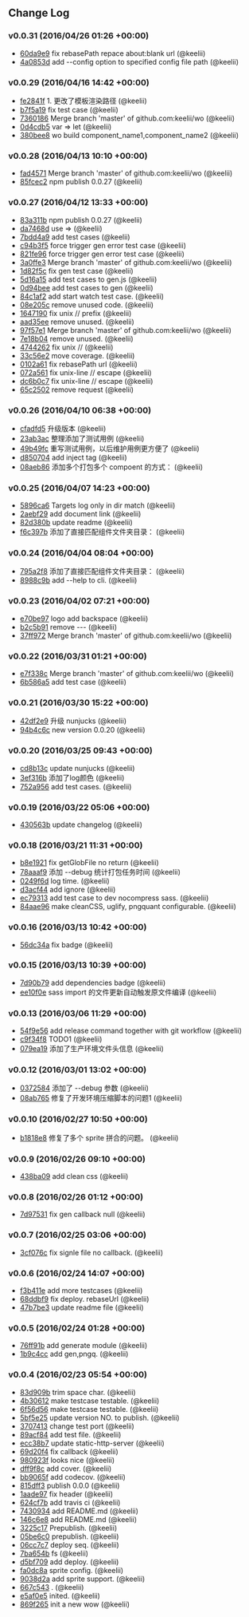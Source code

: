 ## Change Log

### v0.0.31 (2016/04/26 01:26 +00:00)
- [60da9e9](https://github.com/keelii/wo/commit/60da9e963e2f8b7e0e0f169ff64c97584135cde6) fix rebasePath repace about:blank url (@keelii)
- [4a0853d](https://github.com/keelii/wo/commit/4a0853ddc1e3b3e63476452cf7622e2847b1d44b) add --config option to specified config file path (@keelii)

### v0.0.29 (2016/04/16 14:42 +00:00)
- [fe2841f](https://github.com/keelii/wo/commit/fe2841f65d89a75b8cfc06eb5f9348ee801f0c48) 1. 更改了模板渲染路径 (@keelii)
- [b7f5a19](https://github.com/keelii/wo/commit/b7f5a1941c634f2dce36f735ba4df38fff5123d5) fix test case (@keelii)
- [7360186](https://github.com/keelii/wo/commit/73601869bde561a5004cf3cb89a628b7be987cf8) Merge branch 'master' of github.com:keelii/wo (@keelii)
- [0d4cdb5](https://github.com/keelii/wo/commit/0d4cdb5c1e929fd3bd0c9ab46e865e582f3b7f80) var => let (@keelii)
- [380bee8](https://github.com/keelii/wo/commit/380bee8e48559ba52d66a75198358d503b2cfc71) wo build component_name1,component_name2 (@keelii)

### v0.0.28 (2016/04/13 10:10 +00:00)
- [fad4571](https://github.com/keelii/wo/commit/fad4571786084b45dbfa1c3e45b04cf5012d68a2) Merge branch 'master' of github.com:keelii/wo (@keelii)
- [85fcec2](https://github.com/keelii/wo/commit/85fcec2dcad2a9c9798c7925b930b93ef021e0e4) npm publish 0.0.27 (@keelii)

### v0.0.27 (2016/04/12 13:33 +00:00)
- [83a311b](https://github.com/keelii/wo/commit/83a311bd2b89d37217388791ed0c77621b594d54) npm publish 0.0.27 (@keelii)
- [da7468d](https://github.com/keelii/wo/commit/da7468dc5d640ad4a3f383f90195527b34af5fd6) use => (@keelii)
- [7bdd4a9](https://github.com/keelii/wo/commit/7bdd4a9ea84400074a29841eb0fb10e89ef2723b) add test cases (@keelii)
- [c94b3f5](https://github.com/keelii/wo/commit/c94b3f5a6ef835ea0613b307215ccfa7f24f5424) force trigger gen error test case (@keelii)
- [821fe96](https://github.com/keelii/wo/commit/821fe9630c44ad1bbc2b198abd13f600de0c2ded) force trigger gen error test case (@keelii)
- [3a0ffe3](https://github.com/keelii/wo/commit/3a0ffe340eea7423427dc7fee5d4a4b83fc1e423) Merge branch 'master' of github.com:keelii/wo (@keelii)
- [1d82f5c](https://github.com/keelii/wo/commit/1d82f5c4ae6bd6a88e44cafacf2b0a26bc80012a) fix gen test case (@keelii)
- [5d16a15](https://github.com/keelii/wo/commit/5d16a15929ca60af8daaae3cb30babfc2d35a977) add test cases to gen.js (@keelii)
- [0d94bee](https://github.com/keelii/wo/commit/0d94bee4182f19e1b4396c17065e6a7d758c1f11) add test cases to gen (@keelii)
- [84c1af2](https://github.com/keelii/wo/commit/84c1af22b0118f566a183f15da8c88455d90ee6c) add start watch test case. (@keelii)
- [08e205c](https://github.com/keelii/wo/commit/08e205c7b1838f6a9609a19f8bc449be0d05fc9b) remove unused code. (@keelii)
- [1647190](https://github.com/keelii/wo/commit/16471902529356efae0dae45f5eac048f148519b) fix unix // prefix (@keelii)
- [aad35ee](https://github.com/keelii/wo/commit/aad35ee3d555f3326b30b0367e73b445bddb90e0) remove unused. (@keelii)
- [97f57e1](https://github.com/keelii/wo/commit/97f57e17854ce7e95de8a2e33afe68795b3b9ba9) Merge branch 'master' of github.com:keelii/wo (@keelii)
- [7e18b04](https://github.com/keelii/wo/commit/7e18b043a8b5cb510a1db645e2f658658f389b79) remove unused. (@keelii)
- [4744262](https://github.com/keelii/wo/commit/4744262dbbd5583422b203c20a5bdacdd28eae18) fix unix // (@keelii)
- [33c56e2](https://github.com/keelii/wo/commit/33c56e2c2b12666ac400b9d45ceb877b474a7df4) move coverage. (@keelii)
- [0102a61](https://github.com/keelii/wo/commit/0102a61472f9d9bec90c28452e72be6d1e3bab79) fix rebasePath url (@keelii)
- [072a561](https://github.com/keelii/wo/commit/072a5610a35793a0799139ba58ab1f99faf0ce0f) fix unix-line // escape (@keelii)
- [dc6b0c7](https://github.com/keelii/wo/commit/dc6b0c7de3cd04d9f9272bf92fa8ab7631a00579) fix unix-line // escape (@keelii)
- [65c2502](https://github.com/keelii/wo/commit/65c25020179cb7d5228c850922aa459f88a23a37) remove request (@keelii)

### v0.0.26 (2016/04/10 06:38 +00:00)
- [cfadfd5](https://github.com/keelii/wo/commit/cfadfd548df673bcfc947728612cb053ab9ab157) 升级版本 (@keelii)
- [23ab3ac](https://github.com/keelii/wo/commit/23ab3ac4e0747a0821615f1081495cbd4ed63b3a) 整理添加了测试用例 (@keelii)
- [49b49fc](https://github.com/keelii/wo/commit/49b49fc531226a059cce02658fc47ea61fa7a43e) 重写测试用例，以后维护用例更方便了 (@keelii)
- [d850704](https://github.com/keelii/wo/commit/d85070434a437997bf315f16f6c85941a37ba5e9) add inject tag (@keelii)
- [08aeb86](https://github.com/keelii/wo/commit/08aeb8680ae93635f2bbaa42098f492e08fe6f35) 添加多个打包多个 compoent 的方式： (@keelii)

### v0.0.25 (2016/04/07 14:23 +00:00)
- [5896ca6](https://github.com/keelii/wo/commit/5896ca6671f5b19b8e876530a398f20c897bafb8) Targets log only in dir match (@keelii)
- [2aebf29](https://github.com/keelii/wo/commit/2aebf29d5d5d25f634753111fc71ccbae26e03a9) add document link (@keelii)
- [82d380b](https://github.com/keelii/wo/commit/82d380b9cb2246ea20278fb0277d57e7663c781c) update readme (@keelii)
- [f6c397b](https://github.com/keelii/wo/commit/f6c397b225b95ce7d6002db1ae1c4d069d4161e5) 添加了直接匹配组件文件夹目录： (@keelii)

### v0.0.24 (2016/04/04 08:04 +00:00)
- [795a2f8](https://github.com/keelii/wo/commit/795a2f85a7a1a81c0ea746a6da2190773232e762) 添加了直接匹配组件文件夹目录： (@keelii)
- [8988c9b](https://github.com/keelii/wo/commit/8988c9bf58f8e41e63e8a2abe917f06b1709f242) add --help to cli. (@keelii)

### v0.0.23 (2016/04/02 07:21 +00:00)
- [e70be97](https://github.com/keelii/wo/commit/e70be97a0c8d3980c81e99d803ae20787384b8a4) logo add backspace (@keelii)
- [b2c5b91](https://github.com/keelii/wo/commit/b2c5b9195d6535fcde93108cb0773240b076bd83) remove --- (@keelii)
- [37ff972](https://github.com/keelii/wo/commit/37ff972ec9e4cd405d8ab605531682e2c49261fc) Merge branch 'master' of github.com:keelii/wo (@keelii)

### v0.0.22 (2016/03/31 01:21 +00:00)
- [e7f338c](https://github.com/keelii/wo/commit/e7f338c05b5ce62f8c9882f5a5797426906e5141) Merge branch 'master' of github.com:keelii/wo (@keelii)
- [6b586a5](https://github.com/keelii/wo/commit/6b586a50d295a357708cf5709e5bcf59a0504c3e) add test case (@keelii)

### v0.0.21 (2016/03/30 15:22 +00:00)
- [42df2e9](https://github.com/keelii/wo/commit/42df2e9dd4184fe2fc8ba5f7b5a1e4afc6af6c38) 升级 nunjucks (@keelii)
- [94b4c6c](https://github.com/keelii/wo/commit/94b4c6c517adad3217ed6d51e9af77187611cf67) new version 0.0.20 (@keelii)

### v0.0.20 (2016/03/25 09:43 +00:00)
- [cd8b13c](https://github.com/keelii/wo/commit/cd8b13cc8e74d0838a04580e763ff8a690e1a085) update nunjucks (@keelii)
- [3ef316b](https://github.com/keelii/wo/commit/3ef316b879630cf00f935207494bc65dc7ec1b9d) 添加了log颜色 (@keelii)
- [752a956](https://github.com/keelii/wo/commit/752a9569a3598616028a21713dbe2e5a86658531) add test cases. (@keelii)

### v0.0.19 (2016/03/22 05:06 +00:00)
- [430563b](https://github.com/keelii/wo/commit/430563b59c39717ad33628c4b45bb5309ec6244a) update changelog (@keelii)

### v0.0.18 (2016/03/21 11:31 +00:00)
- [b8e1921](https://github.com/keelii/wo/commit/b8e1921b3564bd80b38c3b43fe97f4c27d0029a9) fix getGlobFile no return (@keelii)
- [78aaaf9](https://github.com/keelii/wo/commit/78aaaf951224b6f54487f48c78fd9635fccd2b6d) 添加 --debug 统计打包任务时间 (@keelii)
- [0249f6d](https://github.com/keelii/wo/commit/0249f6db6bfe8e0915b4582ab490c42a9c18073d) log time. (@keelii)
- [d3acf44](https://github.com/keelii/wo/commit/d3acf4457b98d362011d6374772cba51e2fe279d) add ignore (@keelii)
- [ec79313](https://github.com/keelii/wo/commit/ec7931317744824aeec68183386e066d9790e86e) add test case to dev nocompress sass. (@keelii)
- [84aae96](https://github.com/keelii/wo/commit/84aae96dff37317740c75b42ff80196219a36c98) make cleanCSS, uglify, pngquant configurable. (@keelii)

### v0.0.16 (2016/03/13 10:42 +00:00)
- [56dc34a](https://github.com/keelii/wo/commit/56dc34a391f7bbc6fee675d92fcaa9d7d8b91da7) fix badge (@keelii)

### v0.0.15 (2016/03/13 10:39 +00:00)
- [7d90b79](https://github.com/keelii/wo/commit/7d90b79d85a038a6ce4a43499e3c90d067ca4696) add dependencies badge (@keelii)
- [ee10f0e](https://github.com/keelii/wo/commit/ee10f0e4fe1ca228537bed5cab494fa8bc0401fa) sass import 的文件更新自动触发原文件编译 (@keelii)

### v0.0.13 (2016/03/06 11:29 +00:00)
- [54f9e56](https://github.com/keelii/wo/commit/54f9e56d2770963167a7196ee8761bc5b5ff2afd) add release command together with git workflow (@keelii)
- [c9f34f8](https://github.com/keelii/wo/commit/c9f34f8b9a541b62e1c673cb5694876887d624cf) TODO1 (@keelii)
- [079ea19](https://github.com/keelii/wo/commit/079ea19993ca6ab762045d092ea674e0f9b2daa1) 添加了生产环境文件头信息 (@keelii)

### v0.0.12 (2016/03/01 13:02 +00:00)
- [0372584](https://github.com/keelii/wo/commit/03725845650e2b0d3d739285f4b439b480d2bb0c) 添加了 --debug 参数 (@keelii)
- [08ab765](https://github.com/keelii/wo/commit/08ab76551b4c5fb79500d04ebf6e7b9ea7c5c1bf) 修复了开发环境压缩脚本的问题1 (@keelii)

### v0.0.10 (2016/02/27 10:50 +00:00)
- [b1818e8](https://github.com/keelii/wo/commit/b1818e84a89e904d5b83966287d72e729e5bc5db) 修复了多个 sprite 拼合的问题。 (@keelii)

### v0.0.9 (2016/02/26 09:10 +00:00)
- [438ba09](https://github.com/keelii/wo/commit/438ba0900111cbfdde183d1ffd654998225e58dd) add clean css (@keelii)

### v0.0.8 (2016/02/26 01:12 +00:00)
- [7d97531](https://github.com/keelii/wo/commit/7d97531585eff375acb00a777adbd98f803f92d0) fix gen callback null (@keelii)

### v0.0.7 (2016/02/25 03:06 +00:00)
- [3cf076c](https://github.com/keelii/wo/commit/3cf076c9c99525400801bb94081dc4da12c3959f) fix signle file no callback. (@keelii)

### v0.0.6 (2016/02/24 14:07 +00:00)
- [f3b411e](https://github.com/keelii/wo/commit/f3b411e224e3395c185859155fe3febce7f265bc) add more testcases (@keelii)
- [68ddbf9](https://github.com/keelii/wo/commit/68ddbf9a2dd78e822a8d39b05f3bb26328a9776e) fix deploy. rebaseUrl (@keelii)
- [47b7be3](https://github.com/keelii/wo/commit/47b7be320b86bceccbced33ff6d817517a1e6dd4) update readme file (@keelii)

### v0.0.5 (2016/02/24 01:28 +00:00)
- [76ff91b](https://github.com/keelii/wo/commit/76ff91bdd6c9c39ec6995dadf6127804631c0d4e) add generate module (@keelii)
- [1b9c4cc](https://github.com/keelii/wo/commit/1b9c4ccbb8fba8028c9dbc27762f72b5f5e86701) add gen,pngq. (@keelii)

### v0.0.4 (2016/02/23 05:54 +00:00)
- [83d909b](https://github.com/keelii/wo/commit/83d909b1dcc4bf49e01a7bdb6f5e490ee0c973d2) trim space char. (@keelii)
- [4b30612](https://github.com/keelii/wo/commit/4b30612ece8fe18dba3efafa09a5d0d154fe9f89) make testcase testable. (@keelii)
- [6f56d56](https://github.com/keelii/wo/commit/6f56d564f1c3cc0b701b171f29a5ca9457160229) make testcase testable. (@keelii)
- [5bf5e25](https://github.com/keelii/wo/commit/5bf5e25da4aa5480d8009f82f336d6e1aac87b9a) update version NO. to publish. (@keelii)
- [3707413](https://github.com/keelii/wo/commit/3707413e817a330cfad988d9cdbf47570b5a3e3c) change test port (@keelii)
- [89acf84](https://github.com/keelii/wo/commit/89acf84495e36360ad5e60b7fdf6f4c613584c3b) add test file. (@keelii)
- [ecc38b7](https://github.com/keelii/wo/commit/ecc38b7f0386c03c03c4c3a12f45d66135c8a52d) update static-http-server (@keelii)
- [69d20f4](https://github.com/keelii/wo/commit/69d20f4141853a5c72ce70c0eebcb50e096de851) fix callback (@keelii)
- [980923f](https://github.com/keelii/wo/commit/980923f3dc1e84e7705ae066d135f16429fcf42e) looks nice (@keelii)
- [dff9f8c](https://github.com/keelii/wo/commit/dff9f8cca2051522de6f2b0a868ea3efa1ba31cb) add cover. (@keelii)
- [bb9065f](https://github.com/keelii/wo/commit/bb9065ff0d0f6a84df918c594f9cd8c90b835535) add codecov. (@keelii)
- [815dff3](https://github.com/keelii/wo/commit/815dff34e10d44cbc6ec5de406f2d0a7296bfd6a) publish 0.0.0 (@keelii)
- [1aade97](https://github.com/keelii/wo/commit/1aade97a8a9e9166afe62d985100688427486f80) fix header (@keelii)
- [624cf7b](https://github.com/keelii/wo/commit/624cf7bfc863d844e6874a23849526593e168336) add travis ci (@keelii)
- [7430934](https://github.com/keelii/wo/commit/7430934e85916c99c53f4010d3bf4747301ccc59) add README.md (@keelii)
- [146c6e8](https://github.com/keelii/wo/commit/146c6e8ffa586112278150ae9139ada830ca1a4a) add README.md (@keelii)
- [3225c17](https://github.com/keelii/wo/commit/3225c17646d59ae4514877fd82002b6a75797cbe) Prepublish. (@keelii)
- [05be6c0](https://github.com/keelii/wo/commit/05be6c052eb22c3addcbfcafd247a02ccd4b095c) prepublish. (@keelii)
- [06cc7c7](https://github.com/keelii/wo/commit/06cc7c7c6ff1e342542a145d1aee0702ef0a42e6) deploy seq. (@keelii)
- [7ba654b](https://github.com/keelii/wo/commit/7ba654be9ec8ddde11f89d1e7e86c045f076efae) fs (@keelii)
- [d5bf709](https://github.com/keelii/wo/commit/d5bf709a1e8e4214078cd46c10487ca13c2176fb) add deploy. (@keelii)
- [fa0dc8a](https://github.com/keelii/wo/commit/fa0dc8accb953bec7576e59a43547672c3414b5c) sprite config. (@keelii)
- [9038d2a](https://github.com/keelii/wo/commit/9038d2a330329aca06dc8406c06843e05894e265) add sprite support. (@keelii)
- [667c543](https://github.com/keelii/wo/commit/667c543a4a15ff180d9fc4487b80817a6f1e7331) . (@keelii)
- [e5af0e5](https://github.com/keelii/wo/commit/e5af0e5697aa1eb81d249ce6d8e2ccfc1b0481ca) inited. (@keelii)
- [869f265](https://github.com/keelii/wo/commit/869f2654e027c1e8f17a0197718304a4d5faf98a) init a new wow (@keelii)